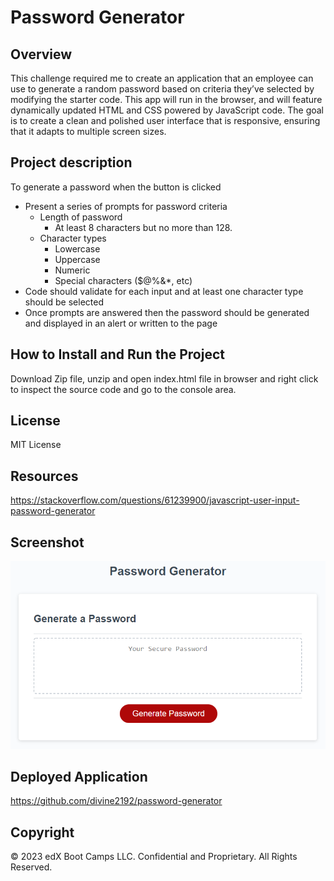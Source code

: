 # Password Generator
## Overview

This challenge required me to create an application that an employee can use to generate a random password based on criteria they’ve selected by modifying the starter code. This app will run in the browser, and will feature dynamically updated HTML and CSS powered by JavaScript code. The goal is to create a clean and polished user interface that is responsive, ensuring that it adapts to multiple screen sizes.

## Project description
To generate a password when the button is clicked
  * Present a series of prompts for password criteria
    * Length of password
      * At least 8 characters but no more than 128.
    * Character types
      * Lowercase
      * Uppercase
      * Numeric
      * Special characters ($@%&*, etc)
  * Code should validate for each input and at least one character type should be selected
  * Once prompts are answered then the password should be generated and displayed in an alert or written to the page

## How to Install and Run the Project
Download Zip file, unzip and open index.html file in browser and right click to inspect the source code and go to the console area.

## License
MIT License

## Resources
https://stackoverflow.com/questions/61239900/javascript-user-input-password-generator

## Screenshot
![!\[Alt text\](starter/img/analysis.png)](assets/05-javascript-challenge-demo.png)

## Deployed Application
https://github.com/divine2192/password-generator

## Copyright
​© 2023 edX Boot Camps LLC. Confidential and Proprietary. All Rights Reserved.